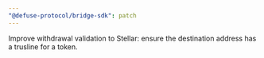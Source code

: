 ```yaml
---
"@defuse-protocol/bridge-sdk": patch
---
```


Improve withdrawal validation to Stellar: ensure the destination address has a trusline for a token.

